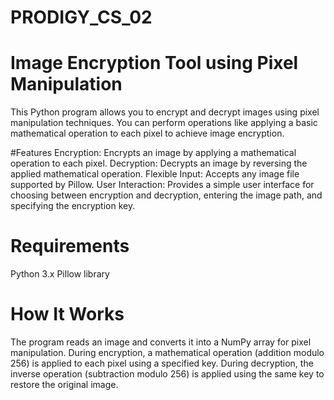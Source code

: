 # PRODIGY_CS_02
# Image Encryption Tool using Pixel Manipulation
This Python program allows you to encrypt and decrypt images using pixel manipulation techniques. You can perform operations like applying a basic mathematical operation to each pixel to achieve image encryption.

#Features
Encryption: Encrypts an image by applying a mathematical operation to each pixel.
Decryption: Decrypts an image by reversing the applied mathematical operation.
Flexible Input: Accepts any image file supported by Pillow.
User Interaction: Provides a simple user interface for choosing between encryption and decryption, entering the image path, and specifying the encryption key.

# Requirements
Python 3.x
Pillow library

# How It Works
The program reads an image and converts it into a NumPy array for pixel manipulation. During encryption, a mathematical operation (addition modulo 256) is applied to each pixel using a specified key. During decryption, the inverse operation (subtraction modulo 256) is applied using the same key to restore the original image.
